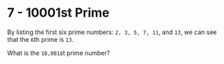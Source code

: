 # 7 - 10001st Prime

By listing the first six prime numbers: `2, 3, 5, 7, 11`, and `13`, we can see that the `6`th prime is `13`.

What is the `10,001`st prime number?

